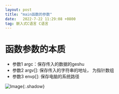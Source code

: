 ```yaml
---
layout: post
title: "main函数的参数"
date:   2022-7-22 11:29:08 +0800
tag: 嵌入式C语言 C语言
---
```


# 函数参数的本质

+ 参数1 argc：保存传入的数据的geshu
+ 参数2 argv[]: 保存传入的字符串的地址， 为指针数组
+ 参数3 envp[]: 保存电脑的系统路径



![Image](https://xusenfeng.github.io/myimages/24.jpg){:.shadow}

